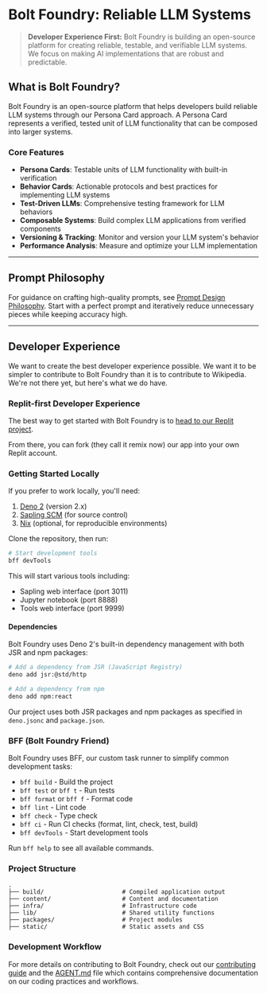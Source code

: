 # Bolt Foundry: Reliable LLM Systems

> **Developer Experience First:** Bolt Foundry is building an open-source
> platform for creating reliable, testable, and verifiable LLM systems. We focus
> on making AI implementations that are robust and predictable.

## What is Bolt Foundry?

Bolt Foundry is an open-source platform that helps developers build reliable LLM
systems through our Persona Card approach. A Persona Card represents a
verified, tested unit of LLM functionality that can be composed into larger
systems.

### Core Features

- **Persona Cards**: Testable units of LLM functionality with built-in
  verification
- **Behavior Cards**: Actionable protocols and best practices for implementing
  LLM systems
- **Test-Driven LLMs**: Comprehensive testing framework for LLM behaviors
- **Composable Systems**: Build complex LLM applications from verified
  components
- **Versioning & Tracking**: Monitor and version your LLM system's behavior
- **Performance Analysis**: Measure and optimize your LLM implementation

---

## Prompt Philosophy

For guidance on crafting high-quality prompts, see
[Prompt Design Philosophy](docs/prompt-philosophy.md). Start with a perfect
prompt and iteratively reduce unnecessary pieces while keeping accuracy high.

---

## Developer Experience

We want to create the best developer experience possible. We want it to be
simpler to contribute to Bolt Foundry than it is to contribute to Wikipedia.
We're not there yet, but here's what we do have.

### Replit-first Developer Experience

The best way to get started with Bolt Foundry is to
[head to our Replit project](https://replit.com/t/bolt-foundry/repls/Content-Foundry/view).

From there, you can fork (they call it remix now) our app into your own Replit
account.

### Getting Started Locally

If you prefer to work locally, you'll need:

1. [Deno 2](https://deno.com/) (version 2.x)
2. [Sapling SCM](https://sapling-scm.com/) (for source control)
3. [Nix](https://nixos.org/) (optional, for reproducible environments)

Clone the repository, then run:

```bash
# Start development tools
bff devTools
```

This will start various tools including:

- Sapling web interface (port 3011)
- Jupyter notebook (port 8888)
- Tools web interface (port 9999)

#### Dependencies

Bolt Foundry uses Deno 2's built-in dependency management with both JSR and npm
packages:

```bash
# Add a dependency from JSR (JavaScript Registry)
deno add jsr:@std/http

# Add a dependency from npm
deno add npm:react
```

Our project uses both JSR packages and npm packages as specified in `deno.jsonc`
and `package.json`.

### BFF (Bolt Foundry Friend)

Bolt Foundry uses BFF, our custom task runner to simplify common development
tasks:

- `bff build` - Build the project
- `bff test` or `bff t` - Run tests
- `bff format` or `bff f` - Format code
- `bff lint` - Lint code
- `bff check` - Type check
- `bff ci` - Run CI checks (format, lint, check, test, build)
- `bff devTools` - Start development tools

Run `bff help` to see all available commands.

### Project Structure

```
.
├── build/                      # Compiled application output
├── content/                    # Content and documentation
├── infra/                      # Infrastructure code
├── lib/                        # Shared utility functions
├── packages/                   # Project modules
├── static/                     # Static assets and CSS
```

### Development Workflow

For more details on contributing to Bolt Foundry, check out our
[contributing guide](/content/documentation/community/contributing.md) and the
[AGENT.md](AGENT.md) file which contains comprehensive documentation on our
coding practices and workflows.
